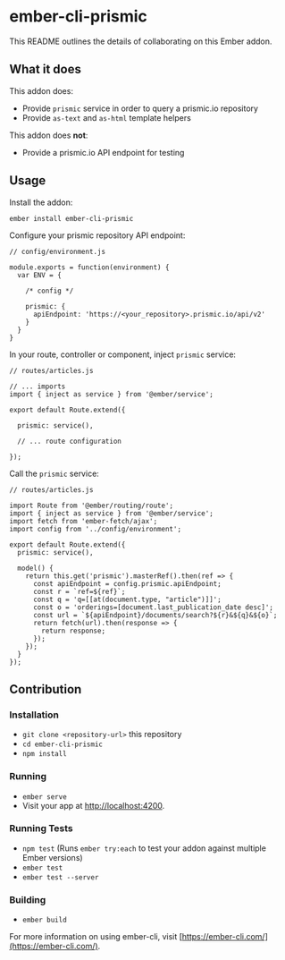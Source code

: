 
# ember-cli-prismic

This README outlines the details of collaborating on this Ember addon.

## What it does

This addon does:

* Provide `prismic` service in order to query a prismic.io repository
* Provide `as-text` and `as-html` template helpers

This addon does **not**:

* Provide a prismic.io API endpoint for testing 

## Usage

Install the addon:

```
ember install ember-cli-prismic
```

Configure your prismic repository API endpoint:

```
// config/environment.js

module.exports = function(environment) {
  var ENV = {

    /* config */

    prismic: {
      apiEndpoint: 'https://<your_repository>.prismic.io/api/v2'
    }
  }
}
``` 

In your route, controller or component, inject `prismic` service:

```
// routes/articles.js

// ... imports
import { inject as service } from '@ember/service';

export default Route.extend({

  prismic: service(),

  // ... route configuration

});
``` 

Call the `prismic` service:

```
// routes/articles.js

import Route from '@ember/routing/route';
import { inject as service } from '@ember/service';
import fetch from 'ember-fetch/ajax';
import config from '../config/environment';

export default Route.extend({
  prismic: service(),

  model() {
    return this.get('prismic').masterRef().then(ref => {
      const apiEndpoint = config.prismic.apiEndpoint;
      const r = `ref=${ref}`;
      const q = 'q=[[at(document.type, "article")]]';
      const o = 'orderings=[document.last_publication_date desc]';
      const url = `${apiEndpoint}/documents/search?${r}&${q}&${o}`;
      return fetch(url).then(response => {
        return response;
      });
    });
  }
});
``` 

## Contribution

### Installation

* `git clone <repository-url>` this repository
* `cd ember-cli-prismic`
* `npm install`

### Running

* `ember serve`
* Visit your app at [http://localhost:4200](http://localhost:4200).

### Running Tests

* `npm test` (Runs `ember try:each` to test your addon against multiple Ember versions)
* `ember test`
* `ember test --server`

### Building

* `ember build`

For more information on using ember-cli, visit [https://ember-cli.com/](https://ember-cli.com/).
